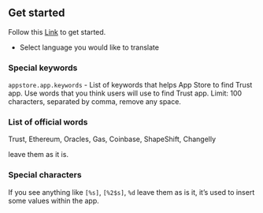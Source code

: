 ## Get started

Follow this [Link](https://lokalise.co/project/3947163159df13df851b51.98101647/?view=multi) to get started.
- Select language you would like to translate

### Special keywords
`appstore.app.keywords` - List of keywords that helps App Store to find Trust app. Use words that you think users will use to find Trust app.
Limit: 100 characters, separated by comma, remove any space.

### List of official words
Trust, Ethereum, Oracles, Gas, Coinbase, ShapeShift, Changelly

leave them as it is.

### Special characters 
If you see anything like `[%s]`, `[%2$s]`, `%d` leave them as is it, it’s used to insert some values within the app.
